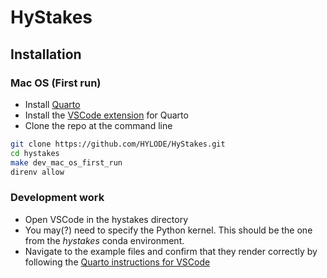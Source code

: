 # HyStakes

## Installation

### Mac OS (First run)

- Install [Quarto](https://quarto.org/docs/get-started/)
- Install the [VSCode extension](https://quarto.org/docs/get-started/hello/vscode.html) for Quarto
- Clone the repo at the command line

```sh
git clone https://github.com/HYLODE/HyStakes.git
cd hystakes
make dev_mac_os_first_run
direnv allow
```

### Development work

- Open VSCode in the hystakes directory
- You may(?) need to specify the Python kernel. This should be the one from the *hystakes* conda environment.
- Navigate to the example files and confirm that they render correctly by following the [Quarto instructions for VSCode](https://quarto.org/docs/get-started/hello/vscode.html)

